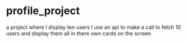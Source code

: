# profile_project
a project where I display ten users 
I use an api to make a call to fetch 10 users and display them all in there own cards on the screen 
